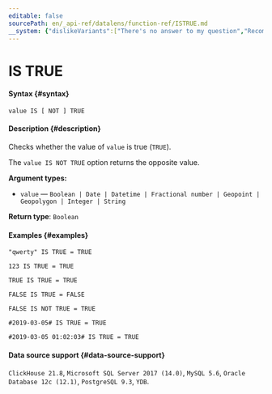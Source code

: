 ```yaml
---
editable: false
sourcePath: en/_api-ref/datalens/function-ref/ISTRUE.md
__system: {"dislikeVariants":["There's no answer to my question","Recommendations aren't helpful","Content does not match the title","Other"]}
---
```


# IS TRUE



#### Syntax {#syntax}


```
value IS [ NOT ] TRUE
```

#### Description {#description}
Checks whether the value of `value` is true (`TRUE`).

The `value IS NOT TRUE` option returns the opposite value.

**Argument types:**
- `value` — `Boolean | Date | Datetime | Fractional number | Geopoint | Geopolygon | Integer | String`


**Return type**: `Boolean`

#### Examples {#examples}

```
"qwerty" IS TRUE = TRUE
```

```
123 IS TRUE = TRUE
```

```
TRUE IS TRUE = TRUE
```

```
FALSE IS TRUE = FALSE
```

```
FALSE IS NOT TRUE = TRUE
```

```
#2019-03-05# IS TRUE = TRUE
```

```
#2019-03-05 01:02:03# IS TRUE = TRUE
```


#### Data source support {#data-source-support}

`ClickHouse 21.8`, `Microsoft SQL Server 2017 (14.0)`, `MySQL 5.6`, `Oracle Database 12c (12.1)`, `PostgreSQL 9.3`, `YDB`.
